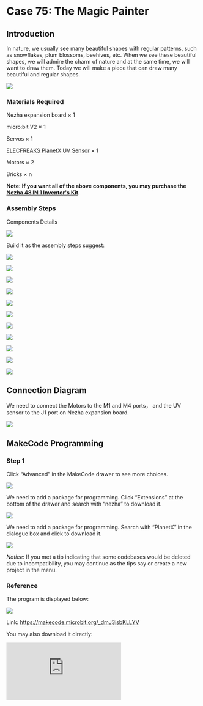 ﻿# Case 75: The Magic Painter

## Introduction

In nature, we usually see many beautiful shapes with regular patterns, such as snowflakes, plum blossoms, beehives, etc. When we see these beautiful shapes, we will admire the charm of nature and at the same time, we will want to draw them. Today we will make a piece that can draw many beautiful and regular shapes.

![](https://wiki-media-ef.oss-cn-hongkong.aliyuncs.com//images/75_1.png)

### Materials Required

Nezha expansion board × 1

micro:bit V2 × 1

Servos × 1

[ELECFREAKS PlanetX UV Sensor](https://www.elecfreaks.com/planetx-uv.html) × 1

Motors × 2

Bricks × n

**Note: If you want all of the above components, you may purchase the [Nezha 48 IN 1 Inventor's Kit](https://www.elecfreaks.com/nezha-inventor-s-kit-for-micro-bit-without-micro-bit-board.html?_pos=3&_sid=7e0550154&_ss=r)**.



### Assembly Steps

Components Details

![](https://wiki-media-ef.oss-cn-hongkong.aliyuncs.com//images/75_2.png)

Build it as the assembly steps suggest:

![](https://wiki-media-ef.oss-cn-hongkong.aliyuncs.com//images/75_3.png)

![](https://wiki-media-ef.oss-cn-hongkong.aliyuncs.com//images/75_4.png)

![](https://wiki-media-ef.oss-cn-hongkong.aliyuncs.com//images/75_5.png)

![](https://wiki-media-ef.oss-cn-hongkong.aliyuncs.com//images/75_6.png)

![](https://wiki-media-ef.oss-cn-hongkong.aliyuncs.com//images/75_7.png)

![](https://wiki-media-ef.oss-cn-hongkong.aliyuncs.com//images/75_8.png)

![](https://wiki-media-ef.oss-cn-hongkong.aliyuncs.com//images/75_9.png)

![](https://wiki-media-ef.oss-cn-hongkong.aliyuncs.com//images/75_10.png)

![](https://wiki-media-ef.oss-cn-hongkong.aliyuncs.com//images/75_11.png)

![](https://wiki-media-ef.oss-cn-hongkong.aliyuncs.com//images/75_12.png)

![](https://wiki-media-ef.oss-cn-hongkong.aliyuncs.com//images/75_13.png)

## Connection Diagram

We need to connect the Motors to the M1 and M4 ports， and the UV sensor to the J1 port on Nezha expansion board.

![](https://wiki-media-ef.oss-cn-hongkong.aliyuncs.com//images/75_14.png)


##  MakeCode Programming

### Step 1

Click “Advanced” in the MakeCode drawer to see more choices.



![](https://wiki-media-ef.oss-cn-hongkong.aliyuncs.com//images/49_10.png)



We need to add a package for programming. Click “Extensions” at the bottom of the drawer and search with “nezha” to download it.



![](https://wiki-media-ef.oss-cn-hongkong.aliyuncs.com//images/49_11.png)



We need to add a package for programming. Search with “PlanetX” in the dialogue box and click to download it.

![](https://wiki-media-ef.oss-cn-hongkong.aliyuncs.com//images/49_12.png)



*Notice*: If you met a tip indicating that some codebases would be deleted due to incompatibility, you may continue as the tips say or create a new project in the menu.

### Reference

The program is displayed below:

![](https://wiki-media-ef.oss-cn-hongkong.aliyuncs.com//images/75_15.png)

Link: https://makecode.microbit.org/_dmJ3isbKLLYV

You may also download it directly:

<div
    style={{
        position: 'relative',
        paddingBottom: '60%',
        overflow: 'hidden',
    }}
>
    <iframe
        src="https://makecode.microbit.org/_dmJ3isbKLLYV"
        frameborder="0"
        sandbox="allow-popups allow-forms allow-scripts allow-same-origin"
        style={{
            position: 'absolute',
            width: '100%',
            height: '100%',
        }}
    />
</div>

### Result

We can see that when the UV intensity changes, the graphics drawn by the painter are changed, and you can also improve the program to draw more graphics.

![](https://wiki-media-ef.oss-cn-hongkong.aliyuncs.com//images/75_16.gif)
